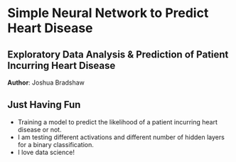 # Simple Neural Network to Predict Heart Disease
## Exploratory Data Analysis & Prediction of Patient Incurring Heart Disease

**Author**: Joshua Bradshaw

## Just Having Fun
* Training a model to predict the likelihood of a patient incurring heart disease or not.
* I am testing different activations and different number of hidden layers for a binary classification.
* I love data science!
